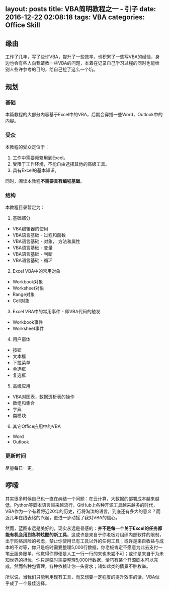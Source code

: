 layout: posts
title: VBA简明教程之一 - 引子
date: 2016-12-22 02:08:18
tags: VBA
categories: Office Skill
---

## 缘由

工作了几年，写了些许VBA，提升了一些效率，也积累了一些写VBA的经验，身边也会有些人向我请教一些VBA的问题，本着在记录自己学习过程的同时也能给别人些许参考的目的，给自己挖了这么一个坑。

## 规划

### 基础

本篇教程的大部分内容基于Excel中的VBA，后期会穿插一些Word，Outlook中的内容。

### 受众

本教程的受众定位于：

1. 工作中需要频繁用到Excel。
2. 受限于工作环境，不能自由选择其他的高级工具。
3. 具有Excel的基本知识。

同时，阅读本教程**不需要具有编程基础**。

### 结构

本教程目录暂定为：

1. 基础部分

  - VBA编辑器的使用
  - VBA语言基础 - 过程和函数
  - VBA语言基础 - 对象， 方法和属性
  - VBA语言基础 - 变量
  - VBA语言基础 - 判断
  - VBA语言基础 - 循环
  
2. Excel VBA中的常用对象

  - Workbook对象
  - Worksheet对象
  - Range对象
  - Cell对象
  
3. Excel VBA中的常用事件 - 即VBA代码的触发

  - Workbook事件
  - Worksheet事件
  
4. 用户窗体

  - 按钮
  - 文本框
  - 下拉菜单
  - 单选框
  - 复选框
  
5. 高级应用

  - VBA对图表，数据透析表的操作
  - 数组和集合
  - 字典
  - 类模块
  
6. 其它Office应用中的VBA
  - Word
  - Outlook
 
### 更新时间

尽量每日一更。

## 啰嗦

其实很多时候自己也一直在纠结一个问题：在云计算，大数据的部署成本越来越低，Python等脚本语言越来越流行，GitHub上各种开源工具越来越多的时代，VBA作为一个有着将近20年的历史，行将淘汰的语言，到底还有多大的意义？而近几年在线表格的兴起，更进一步动摇了我对VBA的信心。

然而，蓝图永远是美好的，现实永远是骨感的：**并不是每一个关于Excel的任务都能有机会用到各种炫酷的新工具**。这或许是来自于你老板对组织内部软件的限制，出于网络风险的考虑，禁止你使用已有工具以外的任何工具；或许是来自收益与成本的不对等，你只是临时需要整理5,000行数据，你老板肯定不愿意为此去支付一笔云服务账单，他觉得你即便是人工一行一行的来也未尝不可；或许是来自于为未知世界的担忧，你只是临时需要整理5,000行数据，恰巧有某个开源脚本可以完成，然而各种包管理，各种依赖让你一头雾水；诸如此类的情景不胜枚举。

所以说，当我们只能利用现有工具，而又想要一定程度的提升效率的话，VBA似乎成了一个最佳选择。
